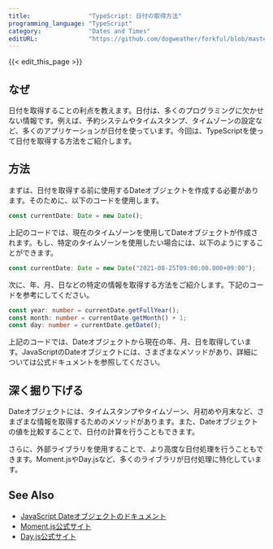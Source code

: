 ```yaml
---
title:                "TypeScript: 日付の取得方法"
programming_language: "TypeScript"
category:             "Dates and Times"
editURL:              "https://github.com/dogweather/forkful/blob/master/content/ja/typescript/getting-the-current-date.md"
---
```


{{< edit_this_page >}}

## なぜ

日付を取得することの利点を教えます。日付は、多くのプログラミングに欠かせない情報です。例えば、予約システムやタイムスタンプ、タイムゾーンの設定など、多くのアプリケーションが日付を使っています。今回は、TypeScriptを使って日付を取得する方法をご紹介します。

## 方法

まずは、日付を取得する前に使用するDateオブジェクトを作成する必要があります。そのために、以下のコードを使用します。

```TypeScript
const currentDate: Date = new Date();
```

上記のコードでは、現在のタイムゾーンを使用してDateオブジェクトが作成されます。もし、特定のタイムゾーンを使用したい場合には、以下のようにすることができます。

```TypeScript
const currentDate: Date = new Date("2021-08-25T09:00:00.000+09:00");
```

次に、年、月、日などの特定の情報を取得する方法をご紹介します。下記のコードを参考にしてください。

```TypeScript
const year: number = currentDate.getFullYear();
const month: number = currentDate.getMonth() + 1;
const day: number = currentDate.getDate();
```

上記のコードでは、Dateオブジェクトから現在の年、月、日を取得しています。JavaScriptのDateオブジェクトには、さまざまなメソッドがあり、詳細については公式ドキュメントを参照してください。

## 深く掘り下げる

Dateオブジェクトには、タイムスタンプやタイムゾーン、月初めや月末など、さまざまな情報を取得するためのメソッドがあります。また、Dateオブジェクトの値を比較することで、日付の計算を行うこともできます。

さらに、外部ライブラリを使用することで、より高度な日付処理を行うこともできます。Moment.jsやDay.jsなど、多くのライブラリが日付処理に特化しています。

## See Also

- [JavaScript Dateオブジェクトのドキュメント](https://developer.mozilla.org/ja/docs/Web/JavaScript/Reference/Global_Objects/Date)
- [Moment.js公式サイト](https://momentjs.com/)
- [Day.js公式サイト](https://day.js.org/)